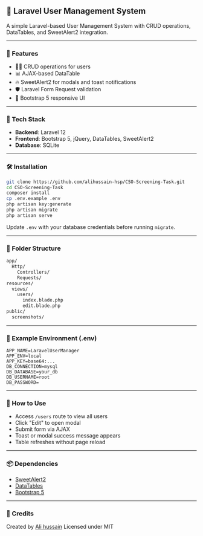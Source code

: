 ## 📘 Laravel User Management System

A simple Laravel-based User Management System with CRUD operations, DataTables, and SweetAlert2 integration.

---
 


### 🚀 Features

* 🧑‍💼 CRUD operations for users
* 📊 AJAX-based DataTable
* 🔥 SweetAlert2 for modals and toast notifications
* 🛡️ Laravel Form Request validation
* 🧩 Bootstrap 5 responsive UI

---

### 🧰 Tech Stack

* **Backend**: Laravel 12
* **Frontend**: Bootstrap 5, jQuery, DataTables, SweetAlert2
* **Database**: SQLite

---

### 🛠️ Installation

```bash
git clone https://github.com/alihussain-hsp/CSO-Screening-Task.git
cd CSO-Screening-Task
composer install
cp .env.example .env
php artisan key:generate
php artisan migrate
php artisan serve
```

Update `.env` with your database credentials before running `migrate`.

---

### 📂 Folder Structure

```bash
app/
  Http/
    Controllers/
    Requests/
resources/
  views/
    users/
      index.blade.php
      edit.blade.php
public/
  screenshots/
```

---

### 📝 Example Environment (.env)

```env
APP_NAME=LaravelUserManager
APP_ENV=local
APP_KEY=base64:...
DB_CONNECTION=mysql
DB_DATABASE=your_db
DB_USERNAME=root
DB_PASSWORD=
```

---

### 📌 How to Use

* Access `/users` route to view all users
* Click "Edit" to open modal
* Submit form via AJAX
* Toast or modal success message appears
* Table refreshes without page reload

---

### 📦 Dependencies

* [SweetAlert2](https://sweetalert2.github.io/)
* [DataTables](https://datatables.net/)
* [Bootstrap 5](https://getbootstrap.com/)

---

### 🙌 Credits

Created by [Ali hussain](https://github.com/alihussain-hsp)
Licensed under MIT

